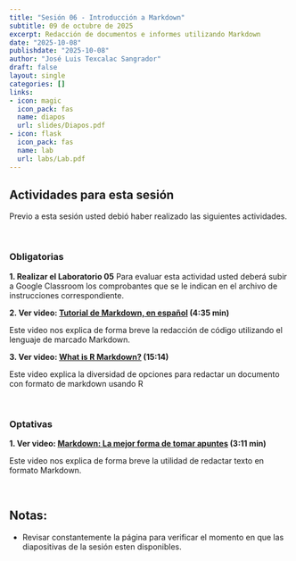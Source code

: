 ```yaml
---
title: "Sesión 06 - Introducción a Markdown"
subtitle: 09 de octubre de 2025
excerpt: Redacción de documentos e informes utilizando Markdown
date: "2025-10-08"
publishdate: "2025-10-08"
author: "José Luis Texcalac Sangrador"
draft: false
layout: single
categories: []
links:
- icon: magic
  icon_pack: fas
  name: diapos
  url: slides/Diapos.pdf
- icon: flask
  icon_pack: fas
  name: lab
  url: labs/Lab.pdf
---
```


## Actividades para esta sesión 

Previo a esta sesión usted debió haber realizado las siguientes actividades.

&nbsp;


### Obligatorias

**1. Realizar el Laboratorio 05**
Para evaluar esta actividad usted deberá subir a Google Classroom los 
comprobantes que se le indican en el archivo de instrucciones correspondiente.

**2. Ver video: [Tutorial de Markdown, en español](https://youtu.be/TtSWo2nbzAk) (4:35 min)**

Este video nos explica de forma breve la redacción de código utilizando el 
lenguaje de marcado Markdown.

**3. Ver video: [What is R Markdown?](https://youtu.be/asHhuHRxhvo) (15:14)**

Este video explica la diversidad de opciones para redactar un documento con formato de markdown usando R


&nbsp;


### Optativas

**1. Ver video: [Markdown: La mejor forma de tomar apuntes](https://youtu.be/X5mkZXmaKp4) (3:11 min)**

Este video nos explica de forma breve la utilidad de redactar texto en formato Markdown.


&nbsp;


## Notas:

* Revisar constantemente la página para verificar el momento en que las 
diapositivas de la sesión esten disponibles.

&nbsp;
